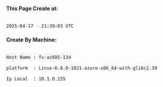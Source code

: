 
   
#### This Page Create at:

```bash

2025-04-17 - 21:39:03 UTC

```

#### Create By Machine:

```bash

Host Name : fv-az805-134

platform  : Linux-6.8.0-1021-azure-x86_64-with-glibc2.39

Ip Local  : 10.1.0.155

```

